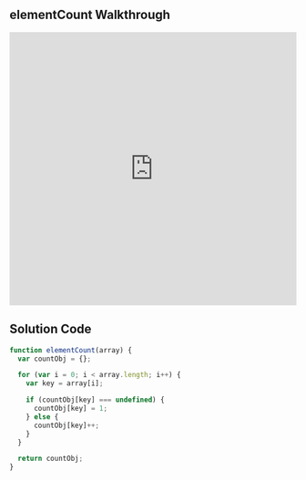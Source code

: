 ## elementCount Walkthrough

<iframe src="https://player.vimeo.com/video/212311862" width="100%" height="480" frameborder="0" webkitallowfullscreen mozallowfullscreen allowfullscreen></iframe>

## Solution Code

```js
function elementCount(array) {
  var countObj = {};

  for (var i = 0; i < array.length; i++) {
    var key = array[i];

    if (countObj[key] === undefined) {
      countObj[key] = 1;
    } else {
      countObj[key]++;
    }
  }

  return countObj;
}
```
